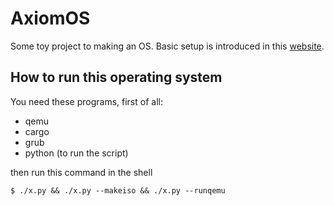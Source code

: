 # AxiomOS
Some toy project to making an OS. Basic setup is introduced in this [website](https://os.phil-opp.com/edition-1/).

## How to run this operating system
You need these programs, first of all:
- qemu
- cargo
- grub
- python (to run the script)

then run this command in the shell
```console
$ ./x.py && ./x.py --makeiso && ./x.py --runqemu
```
